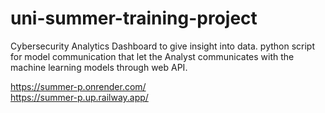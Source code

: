 # uni-summer-training-project
Cybersecurity Analytics Dashboard to give insight into data.
python script for model communication that let the Analyst communicates with the machine learning models through web API.

https://summer-p.onrender.com/  
https://summer-p.up.railway.app/
